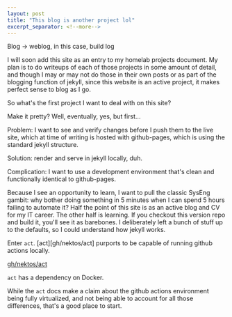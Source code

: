 ```yaml
---
layout: post
title: "This blog is another project lol"
excerpt_separator: <!--more-->
---
```


Blog -> weblog, in this case, build log

I will soon add this site as an entry to my homelab projects document. My plan
is to do writeups of each of those projects in some amount of detail, and
though I may or may not do those in their own posts or as part of the blogging
function of jekyll, since this website is an active project, it makes perfect
sense to blog as I go.

So what's the first project I want to deal with on this site?
<!--more-->
Make it pretty? Well, eventually, yes, but first...

Problem: I want to see and verify changes before I push them to the live site,
which at time of writing is hosted with github-pages, which is using the
standard jekyll structure.

Solution: render and serve in jekyll locally, duh.

Complication: I want to use a development environment that's clean and
functionally identical to github-pages.

Because I see an opportunity to learn, I want to pull the classic SysEng
gambit: why bother doing something in 5 minutes when I can spend 5 hours
failing to automate it? Half the point of this site is as an active blog and CV
for my IT career. The other half is learning. If you checkout this version repo
and build it, you'll see it as barebones. I deliberately left a bunch of stuff
up to the defaults, so I could understand how jekyll works.

Enter ``act``. [act][gh/nektos/act] purports to be capable of running github actions locally.

[gh/nektos/act](https://github.com/nektos/act)

``act`` has a dependency on Docker.

While the ``act`` docs make a claim about the github actions environment being
fully virtualized, and not being able to account for all those differences,
that's a good place to start.
